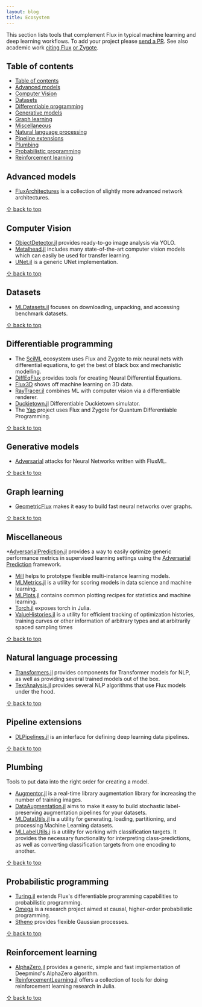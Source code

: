```yaml
---
layout: blog
title: Ecosystem
---
```

 
This section lists tools that complement Flux in typical machine learning and deep learning workflows. To add your project please [send a PR](https://github.com/FluxML/fluxml.github.io/edit/master/ecosystem.md). See also academic work [citing Flux](https://scholar.google.com/scholar?oi=bibs&hl=en&cites=9731162218836700005) [or Zygote](https://scholar.google.com/scholar?oi=bibs&hl=en&cites=11943854577624257878).
 
 
## Table of contents
 
- [Table of contents](#table-of-contents)
- [Advanced models](#advanced-models)
- [Computer Vision](#computer-vision)
- [Datasets](#datasets)
- [Differentiable programming](#differentiable-programming)
- [Generative models](#generative-models)
- [Graph learning](#graph-learning)
- [Miscellaneous](#miscellaneous)
- [Natural language processing](#natural-language-processing)
- [Pipeline extensions](#pipeline-extensions)
- [Plumbing](#plumbing)
- [Probabilistic programming](#probabilistic-programming)
- [Reinforcement learning](#reinforcement-learning)
 
 
## Advanced models
 
* [FluxArchitectures](https://github.com/sdobber/FluxArchitectures) is a collection of slightly more advanced network architectures.
 
[⇧ back to top](#table-of-contents)
 
 
## Computer Vision
 
 
* [ObjectDetector.jl](https://github.com/r3tex/ObjectDetector.jl) provides ready-to-go image analysis via YOLO.
* [Metalhead.jl](https://github.com/FluxML/Metalhead.jl) includes many state-of-the-art computer vision models which can easily be used for transfer learning.
* [UNet.jl](https://github.com/DhairyaLGandhi/UNet.jl) is a generic UNet implementation.
 
[⇧ back to top](#table-of-contents)
 
 
## Datasets
 
* [MLDatasets.jl](https://github.com/JuliaML/MLDatasets.jl)  focuses on downloading, unpacking, and accessing benchmark datasets.
 
[⇧ back to top](#table-of-contents)
 
 
## Differentiable programming
 
* The [SciML](https://sciml.ai/) ecosystem uses Flux and Zygote to mix neural nets with differential equations, to get the best of black box and mechanistic modelling.
* [DiffEqFlux](https://github.com/SciML/DiffEqFlux.jl) provides tools for creating Neural Differential Equations.
* [Flux3D](https://github.com/nirmal-suthar/Flux3D.jl) shows off machine learning on 3D data.
* [RayTracer.jl](https://github.com/avik-pal/RayTracer.jl) combines ML with computer vision via a differentiable renderer.
* [Duckietown.jl](https://github.com/tejank10/Duckietown.jl) Differentiable Duckietown simulator.
* The [Yao](https://github.com/QuantumBFS/Yao.jl) project uses Flux and Zygote for Quantum Differentiable Programming.
 
[⇧ back to top](#table-of-contents)
 
 
## Generative models
 
* [Adversarial](https://github.com/jaypmorgan/Adversarial.jl) attacks for Neural Networks written with FluxML.
 
[⇧ back to top](#table-of-contents)
 

## Graph learning
 
* [GeometricFlux](https://github.com/yuehhua/GeometricFlux.jl) makes it easy to build fast neural networks over graphs.
 
[⇧ back to top](#table-of-contents)

 
## Miscellaneous
 
*[AdversarialPrediction.jl](https://github.com/rizalzaf/AdversarialPrediction.jl) provides a way to easily optimize generic performance metrics in supervised learning settings using the [Adversarial Prediction](https://arxiv.org/abs/1812.07526) framework.
* [Mill](https://github.com/pevnak/Mill.jl) helps to prototype flexible multi-instance learning models.
* [MLMetrics.jl](https://github.com/JuliaML/MLMetrics.jl) is a utility for scoring models in data science and machine learning.
* [MLPlots.jl](https://github.com/JuliaML/MLPlots.jl) contains common plotting recipes for statistics and machine learning.
* [Torch.jl](https://github.com/FluxML/Torch.jl) exposes torch in Julia.
* [ValueHistories.jl](https://github.com/JuliaML/ValueHistories.jl) is a utility for efficient tracking of optimization histories, training curves or other information of arbitrary types and at arbitrarily spaced sampling times
 
[⇧ back to top](#table-of-contents)
 
 
## Natural language processing
 
* [Transformers.jl](https://github.com/chengchingwen/Transformers.jl) provides components for Transformer models for NLP, as well as providing several trained models out of the box.
* [TextAnalysis.jl](https://github.com/JuliaText/TextAnalysis.jl) provides several NLP algorithms that use Flux models under the hood.
 
[⇧ back to top](#table-of-contents)
 
 
## Pipeline extensions
 
* [DLPipelines.jl](https://github.com/lorenzoh/DLPipelines.jl) is an interface for defining deep learning data pipelines.
 
[⇧ back to top](#table-of-contents)
 
 
## Plumbing
 
Tools to put data into the right order for creating a model.
 
* [Augmentor.jl](https://github.com/Evizero/Augmentor.jl) is a real-time library augmentation library for increasing the number of training images.
* [DataAugmentation.jl](https://github.com/lorenzoh/DataAugmentation.jl) aims to make it easy to build stochastic label-preserving augmentation pipelines for your datasets.
* [MLDataUtils.jl](https://github.com/JuliaML/MLDataUtils.jl) is a utility for generating, loading, partitioning, and processing Machine Learning datasets.
* [MLLabelUtils.j](https://github.com/JuliaML/MLLabelUtils.jl) is a utility for working with classification targets. It provides the necessary functionality for interpreting class-predictions, as well as converting classification targets from one encoding to another. 
 
[⇧ back to top](#table-of-contents)
 
 
## Probabilistic programming
 
* [Turing.jl](https://github.com/TuringLang/Turing.jl) extends Flux's differentiable programming capabilities to probabilistic programming.
* [Omega](https://github.com/zenna/Omega.jl) is a research project aimed at causal, higher-order probabilistic programming.
* [Stheno](https://github.com/willtebbutt/Stheno.jl) provides flexible Gaussian processes.
 
[⇧ back to top](#table-of-contents)
 
 
## Reinforcement learning
 
* [AlphaZero.jl](https://github.com/jonathan-laurent/AlphaZero.jl) provides a generic, simple and fast implementation of Deepmind's AlphaZero algorithm.
* [ReinforcementLearning.jl](https://juliareinforcementlearning.org/) offers a collection of tools for doing reinforcement learning research in Julia.
 
[⇧ back to top](#table-of-contents)
 
